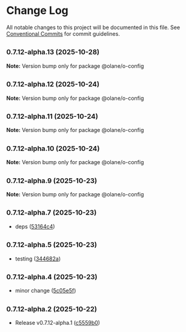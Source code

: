# Change Log

All notable changes to this project will be documented in this file.
See [Conventional Commits](https://conventionalcommits.org) for commit guidelines.

## <small>0.7.12-alpha.13 (2025-10-28)</small>

**Note:** Version bump only for package @olane/o-config

## <small>0.7.12-alpha.12 (2025-10-24)</small>

**Note:** Version bump only for package @olane/o-config

## <small>0.7.12-alpha.11 (2025-10-24)</small>

**Note:** Version bump only for package @olane/o-config

## <small>0.7.12-alpha.10 (2025-10-24)</small>

**Note:** Version bump only for package @olane/o-config

## <small>0.7.12-alpha.9 (2025-10-23)</small>

**Note:** Version bump only for package @olane/o-config

## <small>0.7.12-alpha.7 (2025-10-23)</small>

- deps ([53164c4](https://github.com/olane-labs/olane/commit/53164c4))

## <small>0.7.12-alpha.5 (2025-10-23)</small>

- testing ([344682a](https://github.com/olane-labs/olane/commit/344682a))

## <small>0.7.12-alpha.4 (2025-10-23)</small>

- minor change ([5c05e5f](https://github.com/olane-labs/olane/commit/5c05e5f))

## <small>0.7.12-alpha.2 (2025-10-22)</small>

- Release v0.7.12-alpha.1 ([c5559b0](https://github.com/olane-labs/olane/commit/c5559b0))
